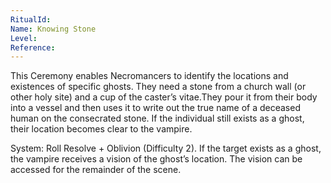 ```yaml
---
RitualId: 
Name: Knowing Stone
Level: 
Reference:
---
```

This Ceremony enables Necromancers to identify the locations and existences of specific ghosts. They need a stone from a church wall (or other holy site) and a cup of the caster’s vitae.They pour it from their body into a vessel and then uses it to write out the true name of a deceased human on the consecrated stone. If the individual still exists as a ghost, their location becomes clear to the vampire.

System: Roll Resolve + Oblivion (Difficulty 2). If the target exists as a ghost, the vampire receives a vision of the ghost’s location. The vision can be accessed for the remainder of the scene.